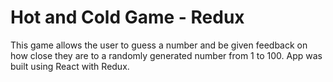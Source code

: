 # Hot and Cold Game - Redux

This game allows the user to guess a number and be given feedback on how close they are to a randomly generated number from 1 to 100. App was built using React with Redux.
